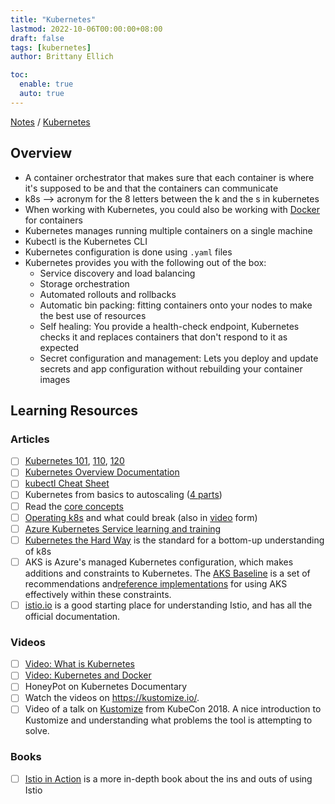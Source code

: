 ```yaml
---
title: "Kubernetes"
lastmod: 2022-10-06T00:00:00+08:00
draft: false
tags: [kubernetes]
author: Brittany Ellich

toc:
  enable: true
  auto: true
---
```


[Notes](../../notes) / [Kubernetes](./)

## Overview

* A container orchestrator that makes sure that each container is where it's supposed to be and that the containers can communicate
* k8s --> acronym for the 8 letters between the k and the s in kubernetes
* When working with Kubernetes, you could also be working with [Docker](./docker.md) for containers
* Kubernetes manages running multiple containers on a single machine
* Kubectl is the Kubernetes CLI
* Kubernetes configuration is done using `.yaml` files
* Kubernetes provides you with the following out of the box:
  * Service discovery and load balancing
  * Storage orchestration
  * Automated rollouts and rollbacks
  * Automatic bin packing: fitting containers onto your nodes to make the best use of resources
  * Self healing: You provide a health-check endpoint, Kubernetes checks it and replaces containers that don't respond to it as expected
  * Secret configuration and management: Lets you deploy and update secrets and app configuration without rebuilding your container images

## Learning Resources

### Articles

* [ ] [Kubernetes 101](https://medium.com/google-cloud/kubernetes-101-pods-nodes-containers-and-clusters-c1509e409e16), [110](https://medium.com/google-cloud/kubernetes-110-your-first-deployment-bf123c1d3f8), [120](https://medium.com/google-cloud/kubernetes-120-networking-basics-3b903f13093a)
* [ ] [Kubernetes Overview Documentation](https://kubernetes.io/docs/concepts/overview/)
* [ ] [kubectl Cheat Sheet](https://kubernetes.io/docs/reference/kubectl/cheatsheet/)
* [ ] Kubernetes from basics to autoscaling ([4 parts](https://softchris.github.io/pages/kubernetes-one.html))
* [ ] Read the [core concepts](https://kubernetes.io/docs/concepts/)
* [ ] [Operating k8s](https://stripe.com/blog/operating-kubernetes) and what could break (also in [video](https://www.youtube.com/watch?v=obB2IvCv-K0) form)
* [ ] [Azure Kubernetes Service learning and training](https://azure.microsoft.com/en-us/resources/kubernetes-learning-and-training/#overview)
* [ ] [Kubernetes the Hard Way](https://github.com/kelseyhightower/kubernetes-the-hard-way) is the standard for a bottom-up understanding of k8s
* [ ] AKS is Azure's managed Kubernetes configuration, which makes additions and constraints to Kubernetes. The [AKS Baseline](https://github.com/mspnp/aks-baseline) is a set of recommendations and[reference implementations](https://github.com/mspnp/aks-baseline) for using AKS effectively within these constraints.
* [ ] [istio.io](https://istio.io/) is a good starting place for understanding Istio, and has all the official documentation.

### Videos

* [ ] [Video: What is Kubernetes](https://www.youtube.com/watch?v=cC46cg5FFAM)
* [ ] [Video: Kubernetes and Docker](https://www.youtube.com/watch?v=PfRWP60qxPM)
* [ ] HoneyPot on Kubernetes Documentary
* [ ] Watch the videos on <https://kustomize.io/>.
* [ ] Video of a talk on [Kustomize](https://www.youtube.com/watch?v=ahMIBxufNR0) from KubeCon 2018. A nice introduction to Kustomize and understanding what problems the tool is attempting to solve.

### Books

* [ ] [Istio in Action](https://www.manning.com/books/istio-in-action) is a more in-depth book about the ins and outs of using Istio
